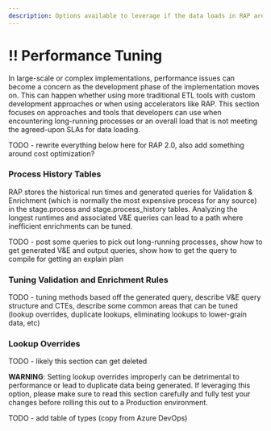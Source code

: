 ```yaml
---
description: Options available to leverage if the data loads in RAP are not meeting SLAs.
---
```


# !! Performance Tuning

In large-scale or complex implementations, performance issues can become a concern as the development phase of the implementation moves on.  This can happen whether using more traditional ETL tools with custom development approaches or when using accelerators like RAP.  This section focuses on approaches and tools that developers can use when encountering long-running processes or an overall load that is not meeting the agreed-upon SLAs for data loading.



TODO - rewrite everything below here for RAP 2.0, also add something around cost optimization?

### Process History Tables

RAP stores the historical run times and generated queries for Validation & Enrichment \(which is normally the most expensive process for any source\) in the stage.process and stage.process\_history tables.  Analyzing the longest runtimes and associated V&E queries can lead to a path where inefficient enrichments can be tuned.

TODO - post some queries to pick out long-running processes, show how to get generated V&E and output queries, show how to get the query to compile for getting an explain plan

### Tuning Validation and Enrichment Rules

TODO - tuning methods based off the generated query, describe V&E query structure and CTEs, describe some common areas that can be tuned \(lookup overrides, duplicate lookups, eliminating lookups to lower-grain data, etc\)

### Lookup Overrides

TODO - likely this section can get deleted

**WARNING**:  Setting lookup overrides improperly can be detrimental to performance or lead to duplicate data being generated.  If leveraging this option, please make sure to read this section carefully and fully test your changes before rolling this out to a Production environment.

TODO - add table of types \(copy from Azure DevOps\)

